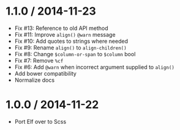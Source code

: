 1.1.0 / 2014-11-23
==================
* Fix #13: Reference to old API method
* Fix #11: Improve `align()` `@warn` message
* Fix #10: Add quotes to strings where needed
* Fix #9: Rename `align()` to `align-children()`
* Fix #8: Change `$column-or-span` to `$column` bool
* Fix #7: Remove `%cf`
* Fix #6: Add `@warn` when incorrect argument supplied to `align()`
* Add bower compatibility
* Normalize docs

1.0.0 / 2014-11-22
==================
* Port Elf over to Scss
